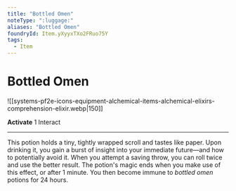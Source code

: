 ```yaml
---
title: "Bottled Omen"
noteType: ":luggage:"
aliases: "Bottled Omen"
foundryId: Item.yXyyxTXo2FRuo75Y
tags:
  - Item
---
```


# Bottled Omen
![[systems-pf2e-icons-equipment-alchemical-items-alchemical-elixirs-comprehension-elixir.webp|150]]

**Activate** 1 Interact

* * *

This potion holds a tiny, tightly wrapped scroll and tastes like paper. Upon drinking it, you gain a burst of insight into your immediate future—and how to potentially avoid it. When you attempt a saving throw, you can roll twice and use the better result. The potion's magic ends when you make use of this effect, or after 1 minute. You then become immune to _bottled omen_ potions for 24 hours.


